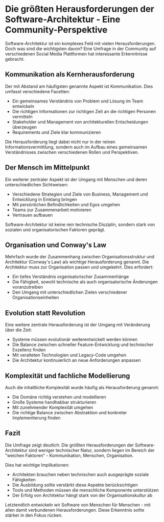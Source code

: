 # Die größten Herausforderungen der Software-Architektur - Eine Community-Perspektive

Software-Architektur ist ein komplexes Feld mit vielen Herausforderungen. Doch was sind die wichtigsten davon? Eine Umfrage in der Community auf verschiedenen Social Media Plattformen hat interessante Erkenntnisse gebracht.

## Kommunikation als Kernherausforderung

Der mit Abstand am häufigsten genannte Aspekt ist Kommunikation. Dies umfasst verschiedene Facetten:

- Ein gemeinsames Verständnis von Problem und Lösung im Team entwickeln
- Die richtigen Informationen zur richtigen Zeit an die richtigen Personen vermitteln  
- Stakeholder und Management von architekturellen Entscheidungen überzeugen
- Requirements und Ziele klar kommunizieren

Die Herausforderung liegt dabei nicht nur in der reinen Informationsvermittlung, sondern auch im Aufbau eines gemeinsamen Verständnisses zwischen verschiedenen Rollen und Perspektiven.

## Der Mensch im Mittelpunkt 

Ein weiterer zentraler Aspekt ist der Umgang mit Menschen und deren unterschiedlichen Sichtweisen:

- Verschiedene Strategien und Ziele von Business, Management und Entwicklung in Einklang bringen
- Mit persönlichen Befindlichkeiten und Egos umgehen
- Teams zur Zusammenarbeit motivieren
- Vertrauen aufbauen

Software-Architektur ist keine rein technische Disziplin, sondern stark von sozialen und organisatorischen Faktoren geprägt.

## Organisation und Conway's Law

Mehrfach wurde der Zusammenhang zwischen Organisationsstruktur und Architektur (Conway's Law) als wichtige Herausforderung genannt. Die Architektur muss zur Organisation passen und umgekehrt. Dies erfordert:

- Ein tiefes Verständnis organisatorischer Zusammenhänge
- Die Fähigkeit, sowohl technische als auch organisatorische Änderungen voranzutreiben
- Den Umgang mit unterschiedlichen Zielen verschiedener Organisationseinheiten

## Evolution statt Revolution

Eine weitere zentrale Herausforderung ist der Umgang mit Veränderung über die Zeit:

- Systeme müssen evolutionär weiterentwickelt werden können
- Die Balance zwischen schneller Feature-Entwicklung und technischer Exzellenz finden
- Mit veralteten Technologien und Legacy-Code umgehen
- Die Architektur kontinuierlich an neue Anforderungen anpassen

## Komplexität und fachliche Modellierung

Auch die inhaltliche Komplexität wurde häufig als Herausforderung genannt:

- Die Domäne richtig verstehen und modellieren
- Große Systeme handhabbar strukturieren
- Mit zunehmender Komplexität umgehen
- Die richtige Balance zwischen Abstraktion und konkreter Implementierung finden

## Fazit

Die Umfrage zeigt deutlich: Die größten Herausforderungen der Software-Architektur sind weniger technischer Natur, sondern liegen im Bereich der "weichen Faktoren" - Kommunikation, Menschen, Organisation. 

Dies hat wichtige Implikationen:

- Architekten brauchen neben technischen auch ausgeprägte soziale Fähigkeiten
- Die Ausbildung sollte verstärkt diese Aspekte berücksichtigen
- Tools und Methoden müssen die menschliche Komponente unterstützen
- Der Erfolg von Architektur hängt stark von der Organisationskultur ab

Letztendlich entwickeln wir Software von Menschen für Menschen - mit allen damit verbundenen Herausforderungen. Diese Erkenntnis sollte stärker in den Fokus rücken.